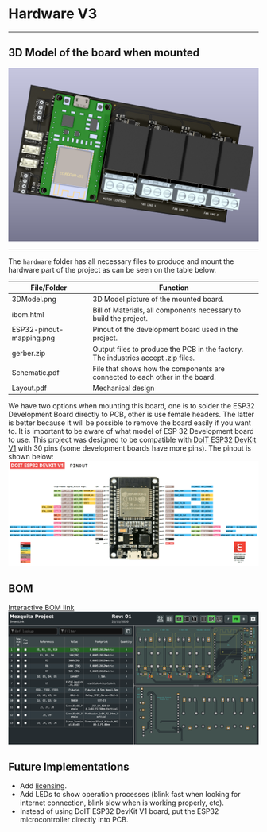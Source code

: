 
# Hardware V3
______________

## 3D Model of the board when mounted

![3D Model](3DModel.png)

______________

The `hardware` folder has all necessary files to produce and mount the hardware part of the project as can be seen on the table below.

|File/Folder              |Function                                                                         |
|-------------------------|---------------------------------------------------------------------------------|
|3DModel.png              |3D Model picture of the mounted board.                                           |
|ibom.html                |Bill of Materials, all components necessary to build the project.                |
|ESP32-pinout-mapping.png |Pinout of the development board used in the project.                             |
|gerber.zip               |Output files to produce the PCB in the factory. The industries accept .zip files.|
|Schematic.pdf            |File that shows how the components are connected to each other in the board.     |
|Layout.pdf               |Mechanical design                                                                |


We have two options when mounting this board, one is to solder the ESP32 Development Board directly to PCB, other is use female headers. The latter is better because it will be possible to remove the board easily if you want to.
It is important to be aware of what model of ESP 32 Development board to use. This project was designed to be compatible with [DoIT ESP32 DevKit V1](https://docs.platformio.org/en/latest/boards/espressif32/esp32doit-devkit-v1.html) with 30 pins (some development boards have more pins). The pinout is shown below:
![DoIT ESP32 DevKit V1](ESP32-pinout-mapping.png)


## BOM

[Interactive BOM link](ibom.html)
![ibom](ibom.png)


## Future Implementations

+ Add [licensing](https://forum.mysensors.org/topic/3096/open-hardware-licensing).
+ Add LEDs to show operation processes (blink fast when looking for internet connection, blink slow when is working properly, etc).
+ Instead of using DoIT ESP32 DevKit V1 board, put the ESP32 microcontroller directly into PCB.
